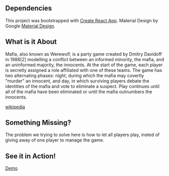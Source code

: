 ## Dependencies
This project was bootstrapped with [Create React App](https://github.com/facebookincubator/create-react-app).
Material Design by Google [Material Design](https://jamesmfriedman.github.io/rmwc/lists).
 
 
## What is it About

Mafia, also known as Werewolf, is a party game created by Dmitry Davidoff in 1986[2] modelling a conflict between an informed minority, the mafia, and an uninformed majority, the innocents. At the start of the game, each player is secretly assigned a role affiliated with one of these teams. The game has two alternating phases: night, during which the mafia may covertly "murder" an innocent, and day, in which surviving players debate the identities of the mafia and vote to eliminate a suspect. Play continues until all of the mafia have been eliminated or until the mafia outnumbers the innocents.

 [wikipedia](https://github.com/facebookincubator/create-react-app)

## Something Missing? 

The problem we trying to solve here is how to let all players play, insted of giving away of one player to manage the game.

## See it in Action!
 [Demo](https://niradler.github.io/TheTown_React/)
